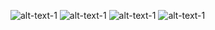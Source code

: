 ![alt-text-1](/Stats_plot_cognitive_behavioral_CPT_performance/images/Pic1.jpg "Touchscreen operant box version 1") ![alt-text-1](/Stats_plot_cognitive_behavioral_CPT_performance/images/Pic2.jpg "Touchscreen operant box version 2")
![alt-text-1](/Stats_plot_cognitive_behavioral_CPT_performance/images/Pic3.jpg "Operant box misc") ![alt-text-1](/Stats_plot_cognitive_behavioral_CPT_performance/images/Pic4.jpg "Portable lickometer for headfixed mice")

